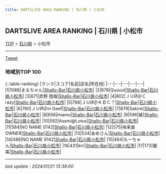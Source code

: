 ```yaml
---
title: DARTSLIVE AREA RANKING | 石川県 | 小松市
---
```

## DARTSLIVE AREA RANKING | 石川県 | 小松市

[TOP](/darts/rank/) > [石川県](/darts/rank/石川県/) > 小松市

___

<a href="https://twitter.com/share?ref_src=twsrc%5Etfw" data-text="DARTSLIVE AREA RANKING | 石川県小松市" class="twitter-share-button" data-via="DARTSLIVE" data-hashtags="DARTSLIVE" data-related="DARTSLIVE" data-show-count="false">Tweet</a>

### 地域別TOP 100

{:.table-ranking}
|ランク|スコア|名前|店名|所在地|
|---|---|---|---|---|
|1|1088|まるちゃん|<a href="https://search.dartslive.com/jp/shop/fcf748203154d8a5b21333aee1bd51e4">Shallo-Bar</a>|<a href="/darts/rank/石川県/小松市">石川県小松市</a>|
|2|878|Quuuut|<a href="https://search.dartslive.com/jp/shop/fcf748203154d8a5b21333aee1bd51e4">Shallo-Bar</a>|<a href="/darts/rank/石川県/小松市">石川県小松市</a>|
|3|871|彦野 陸哉|<a href="https://search.dartslive.com/jp/shop/fcf748203154d8a5b21333aee1bd51e4">Shallo-Bar</a>|<a href="/darts/rank/石川県/小松市">石川県小松市</a>|
|4|802|ＪＵЙ＠Ｃrazy|<a href="https://search.dartslive.com/jp/shop/fcf748203154d8a5b21333aee1bd51e4">Shallo-Bar</a>|<a href="/darts/rank/石川県/小松市">石川県小松市</a>|
|5|796|ＪＵЙ＠ＫＢＣ？|<a href="https://search.dartslive.com/jp/shop/fcf748203154d8a5b21333aee1bd51e4">Shallo-Bar</a>|<a href="/darts/rank/石川県/小松市">石川県小松市</a>|
|6|760|ＪＵЙ＠in Geef|<a href="https://search.dartslive.com/jp/shop/fcf748203154d8a5b21333aee1bd51e4">Shallo-Bar</a>|<a href="/darts/rank/石川県/小松市">石川県小松市</a>|
|7|679|Sakirei|<a href="https://search.dartslive.com/jp/shop/fcf748203154d8a5b21333aee1bd51e4">Shallo-Bar</a>|<a href="/darts/rank/石川県/小松市">石川県小松市</a>|
|8|656|miamo|<a href="https://search.dartslive.com/jp/shop/fcf748203154d8a5b21333aee1bd51e4">Shallo-Bar</a>|<a href="/darts/rank/石川県/小松市">石川県小松市</a>|
|9|596|綾|<a href="https://search.dartslive.com/jp/shop/fcf748203154d8a5b21333aee1bd51e4">Shallo-Bar</a>|<a href="/darts/rank/石川県/小松市">石川県小松市</a>|
|10|592|Asami@Lotus|<a href="https://search.dartslive.com/jp/shop/fcf748203154d8a5b21333aee1bd51e4">Shallo-Bar</a>|<a href="/darts/rank/石川県/小松市">石川県小松市</a>|
|11|584|NO NAME 0742|<a href="https://search.dartslive.com/jp/shop/fcf748203154d8a5b21333aee1bd51e4">Shallo-Bar</a>|<a href="/darts/rank/石川県/小松市">石川県小松市</a>|
|12|575|咲来楽OWNER|<a href="https://search.dartslive.com/jp/shop/fcf748203154d8a5b21333aee1bd51e4">Shallo-Bar</a>|<a href="/darts/rank/石川県/小松市">石川県小松市</a>|
|13|534|あめさん|<a href="https://search.dartslive.com/jp/shop/fcf748203154d8a5b21333aee1bd51e4">Shallo-Bar</a>|<a href="/darts/rank/石川県/小松市">石川県小松市</a>|
|14|488|NO NAME 9142|<a href="https://search.dartslive.com/jp/shop/fcf748203154d8a5b21333aee1bd51e4">Shallo-Bar</a>|<a href="/darts/rank/石川県/小松市">石川県小松市</a>|
|15|464|もーちゃん|<a href="https://search.dartslive.com/jp/shop/fcf748203154d8a5b21333aee1bd51e4">Shallo-Bar</a>|<a href="/darts/rank/石川県/小松市">石川県小松市</a>|
|16|431|kiri|<a href="https://search.dartslive.com/jp/shop/fcf748203154d8a5b21333aee1bd51e4">Shallo-Bar</a>|<a href="/darts/rank/石川県/小松市">石川県小松市</a>|
|17|173|優美|<a href="https://search.dartslive.com/jp/shop/fcf748203154d8a5b21333aee1bd51e4">Shallo-Bar</a>|<a href="/darts/rank/石川県/小松市">石川県小松市</a>|



___

_last update : 2024/01/21 13:39:00_


<script src="https://cdnjs.cloudflare.com/ajax/libs/jquery/3.6.1/jquery.min.js" integrity="sha512-aVKKRRi/Q/YV+4mjoKBsE4x3H+BkegoM/em46NNlCqNTmUYADjBbeNefNxYV7giUp0VxICtqdrbqU7iVaeZNXA==" crossorigin="anonymous" referrerpolicy="no-referrer"></script>
<script src="https://cdnjs.cloudflare.com/ajax/libs/jquery.tablesorter/2.31.3/js/jquery.tablesorter.min.js" integrity="sha512-qzgd5cYSZcosqpzpn7zF2ZId8f/8CHmFKZ8j7mU4OUXTNRd5g+ZHBPsgKEwoqxCtdQvExE5LprwwPAgoicguNg==" crossorigin="anonymous" referrerpolicy="no-referrer"></script>
<link rel="stylesheet" href="https://cdnjs.cloudflare.com/ajax/libs/jquery.tablesorter/2.31.3/css/theme.default.min.css" integrity="sha512-wghhOJkjQX0Lh3NSWvNKeZ0ZpNn+SPVXX1Qyc9OCaogADktxrBiBdKGDoqVUOyhStvMBmJQ8ZdMHiR3wuEq8+w==" crossorigin="anonymous" referrerpolicy="no-referrer" />
<script>
$(function() {
    $(".table-ranking").tablesorter({sortList:[[0, 0]]});
});
</script>

<script async src="https://platform.twitter.com/widgets.js" charset="utf-8"></script>